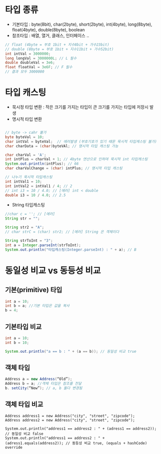 # 타입 종류 
- 기본타입 : byte(8bit), char(2byte), short(2byte), int(4byte), long(8byte), float(4byte), double(8byte), boolean
- 참조타입 : 배열, 열거, 클래스, 인터페이스 ..

```java
// float (4byte = 부호 1bit + 지수8bit + 가수23bit)
// double (8byte = 부호 1bit + 지수11bit + 가수52bit)
int intVal = 3000000;
long longVal = 3000000L; // L 필수
double doubleVal = 3e6;
float floatVal = 3e6F; // F 필수
// 결과 모두 3000000
```

# 타입 캐스팅
- 묵시정 타입 변환 : 작은 크기를 가지는 타입이 큰 크기를 가지는 타입에 저장시 발생 
- 명시적 타입 변환 
```java

// byte -> cahr 불가
byte byteVal = 10;
char intVal = byteVal;  // 에러발생 (부호기호가 있기 때문 묵시적 타입캐스팅 불가)
char charData = (char)byteVAl; // 명시적 타입 캐스팅 가능

char charVal = 'A';
int intPlus = charVal + 1; // 4byte 연산으로 인하여 묵시적 int 타입캐스팅
System.out.println(intPlus); // 66
char charValChange = (char) intPlus; // 명시적 타입 캐스팅

// 나누기 묵시적 타입캐스팅
int intVal1 = 10;
int intVal2 = intVal1 / 4; // 2
// int i3 = 10 / 4.0; // [에러] int < double
double i3 = 10 / 4.0; // 2.5
```
- String 타입캐스팅
```java
//char c = ''; // [에러]
String str = "";

String str2 = "A";
// char strC = (char) str2; // [에러] String 은 객체이다

String strToInt = "3";
int a = Integer.parseInt(strToInt);
System.out.println("타입캐스팅(Integer.parseInt) : " + a); // B
```


# 동일성 비교 vs 동등성 비교

## 기본(primitive) 타입
```java
int a = 10; 
int b = a; //기본 타입은 값을 복사
b = 4;
```

## 기본타입 비교
```java
int a = 10;
int b = 10;

System.out.println("a == b : " + (a == b)); // 동일성 비교 true
```

## 객체 타입
```java
Address a = new Address(“Old”); 
Address b = a; //객체 타입은 참조를 전달
b. setCity(“New”); // a, b 둘다 변경됨
```

## 객체 타입 비교
```
Address address1 = new Address("city", "street", "zipcode");
Address address2 = new Address("city", "street", "zipcode");

System.out.println("address1 == address2 : " + (adress1 == address2)); // 동일성 비교 false
System.out.println("address1 == address2 : " + (adress1.equals(address2)); // 동등성 비교 true, (equals + hashCode) override
```


